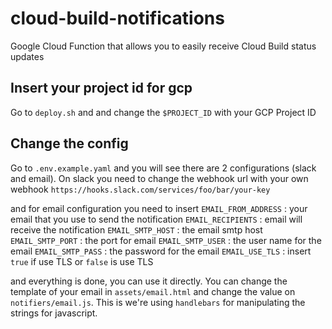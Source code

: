 # cloud-build-notifications
Google Cloud Function that allows you to easily receive Cloud Build status updates

## Insert your project id for gcp
Go to `deploy.sh` and and change the `$PROJECT_ID` with your GCP Project ID

## Change the config
Go to `.env.example.yaml` and you will see there are 2 configurations (slack and email). On slack you need to change the webhook url with your own webhook
`https://hooks.slack.com/services/foo/bar/your-key`

and for email configuration you need to insert 
`EMAIL_FROM_ADDRESS` : your email that you use to send the notification
`EMAIL_RECIPIENTS` : email will receive the notification
`EMAIL_SMTP_HOST` : the email smtp host
`EMAIL_SMTP_PORT` : the port for email
`EMAIL_SMTP_USER` : the user name for the email
`EMAIL_SMTP_PASS` : the password for the email
`EMAIL_USE_TLS` : insert `true` if use TLS or `false` is use TLS

and everything is done, you can use it directly. You can change the template of your email in `assets/email.html` and change the value on `notifiers/email.js`.
This is we're using `handlebars` for manipulating the strings for javascript.